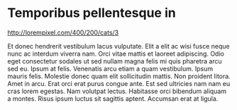 # Temporibus pellentesque in

http://lorempixel.com/400/200/cats/3

Et donec hendrerit vestibulum lacus vulputate. Elit a elit ac wisi fusce neque nunc ac interdum viverra nam. Orci vitae mattis et laoreet adipiscing. Odio eget consectetur sodales ut sed nullam magna felis mi quis pharetra arcu sed eu. Ipsum at felis. Venenatis arcu etiam a quam vestibulum. Ipsum mauris felis. Molestie donec quam elit sollicitudin mattis. Non proident litora. Amet in arcu. Erat orci erat purus congue ante. Est sed ultricies nam nam eu cras lorem egestas. Nam volutpat lectus. Habitasse orci bibendum aliquam a montes. Risus ipsum luctus sit sagittis aptent. Accumsan erat at ligula.